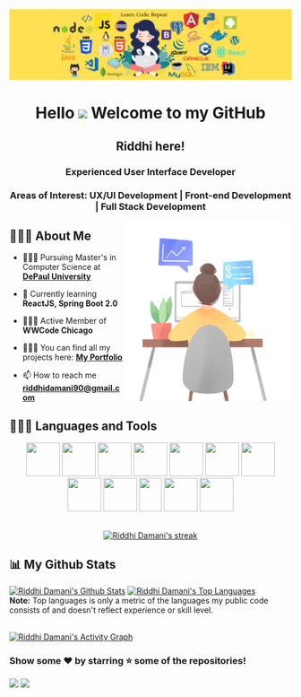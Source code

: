 <img src="images/bg1.png"> 
<h1 align="center">Hello <img src="https://raw.githubusercontent.com/MartinHeinz/MartinHeinz/master/wave.gif" width="25px"> Welcome to my GitHub</h1>
<h2 align="center">Riddhi here!</h2>
<h3 align="center">Experienced User Interface Developer</h3>
<h3 align="center">Areas of Interest: UX/UI Development | Front-end Development | Full Stack Development</h3>
<img width="300" align="right" height="320" src="images/2.png" height="175px"/>

## 👩🏻‍💻 About Me

- 👩🏻‍🏫 Pursuing Master's in Computer Science at **[DePaul University](https://www.depaul.edu/Pages/default.aspx)**

- 🌱 Currently learning **ReactJS, Spring Boot 2.0**

- 🦹🏻‍♀️ Active Member of **WWCode Chicago**
- 👩🏻‍💻 You can find all my projects here: **[My Portfolio](https://riddhidamani.github.io/Portfolio/)**

- 📫 How to reach me **riddhidamani90@gmail.com**

## 👩🏻‍💻 Languages and Tools

<div align="center">
<img src="https://img.icons8.com/color/240/000000/html-5--v1.png" height="60" width="60"/>
<img src="https://img.icons8.com/color/240/000000/css3.png" height="60" width="60"/>
<img src="https://img.icons8.com/color/240/000000/javascript.png" height="60" width="60"/>
<img src="https://cdn.iconscout.com/icon/free/png-512/node-js-1174925.png" height="60" width="60"/>
<img src="https://img.icons8.com/color/240/000000/react-native.png" height="60" width="60"/>
<img src="https://img.icons8.com/color/240/000000/java-coffee-cup-logo.png" height="60" width="60"/>
<img src="https://img.icons8.com/color/240/000000/bootstrap.png" height="60" width="60"/>
<img src="https://img.icons8.com/color/240/000000/python.png" height="60" width="60"/>
<img src="https://img.icons8.com/color/240/000000/angularjs.png" height="60" width="60"/>
<img src="https://img.icons8.com/color/240/000000/oracle-logo.png" height="60" width="40"/>
<img src="https://img.icons8.com/color/240/000000/mysql-logo.png" height="60" width="60"/>
<img src="https://img.icons8.com/material-outlined/192/000000/github.png" height="60" width="60"/>
</div>

<br/>

<p align="center">
    <a href="https://github.com/RiddhiDamani/github-readme-streak-stats">
        <img title="🔥 Get streak stats for your profile at git.io/streak-stats" alt="Riddhi Damani's streak" src="https://github-readme-streak-stats.herokuapp.com/?user=RiddhiDamani&theme=black-ice&hide_border=true&stroke=0000&background=060A0CD0"/>
    </a>
</p>

## 📊 My Github Stats

<a href="https://github.com/RiddhiDamani/github-readme-stats"><img alt="Riddhi Damani's Github Stats" src="https://github-readme-stats.vercel.app/api?username=RiddhiDamani&show_icons=true&count_private=true&theme=react&hide_border=true&bg_color=0D1117" width="40%"/></a>
<a href="https://github.com/RiddhiDamani/github-readme-stats"><img alt="Riddhi Damani's Top Languages" src="https://github-readme-stats.vercel.app/api/top-langs/?username=RiddhiDamani&langs_count=8&count_private=true&layout=compact&theme=react&hide_border=true&bg_color=0D1117" width="40%" /></a>
<br/>
<b>Note:</b> Top languages is only a metric of the languages my public code consists of and doesn't reflect experience or skill level.

<br/>
<a href="https://github.com/RiddhiDamani/github-readme-activity-graph"><img alt="Riddhi Damani's Activity Graph" src="https://activity-graph.herokuapp.com/graph?username=RiddhiDamani&bg_color=0D1117&color=5BCDEC&line=5BCDEC&point=FFFFFF&hide_border=true" /></a>

<br/>

### Show some ❤️ by starring ⭐ some of the repositories!

[<img src="https://img.shields.io/badge/linkedin-%230077B5.svg?&style=for-the-badge&logo=linkedin&logoColor=white">](https://www.linkedin.com/in/riddhidamani/)
[<img src="https://img.shields.io/badge/instagram-%23E4405F.svg?&style=for-the-badge&logo=instagram&logoColor=white">](https://www.instagram.com/thetraveldyad/)
